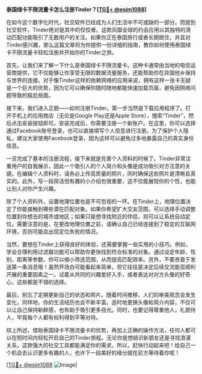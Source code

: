 **泰国绿卡不限流量卡怎么注册Tinder？[[TG💪+ @esim1088](https://t.me/s/esim1088)]**

在如今这个数字化时代，社交软件已经成为人们生活中不可或缺的一部分。而提到社交软件，Tinder绝对是其中的佼佼者。这款风靡全球的约会应用以其独特的滑动匹配功能吸引了无数用户的关注。如果你正在泰国旅行或者长期居住，并且对Tinder感兴趣，那么这篇文章将为你提供一份详细的指南，教你如何使用泰国绿卡不限流量卡轻松注册并开始你的Tinder之旅。

首先，让我们来了解一下什么是泰国绿卡不限流量卡。这种卡通常由当地的电信运营商提供，它不仅能够让你享受无限的数据流量服务，还能帮助你在异国他乡保持与世界的连接。对于像Tinder这样的依赖网络的应用来说，拥有这样一张卡无疑是一个巨大的优势，因为它可以确保你随时随地都能快速加载页面，避免因网络问题导致的尴尬局面。

接下来，我们进入正题——如何注册Tinder。第一步当然是下载应用程序了。打开手机上的应用商店（无论是Google Play还是Apple Store），搜索“Tinder”，然后点击安装按钮即可。安装完成后，你需要注册一个新账户。在这里，你可以选择通过Facebook账号登录，也可以直接填写个人信息进行注册。为了保护个人隐私，建议大家使用Facebook登录，因为这样可以避免过多地暴露自己的真实身份信息。

一旦完成了基本的注册流程，接下来就是完善个人资料的时候了。Tinder非常注重用户的自我展示，因此一个吸引人的个人简介和头像是成功吸引对方注意的关键。在编辑个人资料时，请务必上传高质量的照片，同时确保这些照片是清晰且真实的。此外，写一段简洁但有趣的小介绍也很重要，这不仅能展现你的个性，也能让别人对你产生兴趣。

除了个人资料外，设置地理位置也是不可忽视的一环。在Tinder上，地理位置决定了你能接触到哪些潜在匹配对象。如果你希望扩大交友范围，可以选择手动调整位置到你想去的城市或地区；如果只是想寻找附近的伴侣，则可以让系统自动定位。需要注意的是，在更改地理位置之前，请确认自己已经连接到了稳定的互联网环境，否则可能会出现定位失败的情况。

当然，要想在Tinder上获得良好的体验，还需要掌握一些实用的小技巧。例如，学会合理利用过滤器功能可以帮助你更快找到符合标准的对象。通过设定年龄、性别、距离等参数，你可以缩小筛选范围，从而提高匹配效率。另外，不要吝啬于发送第一条消息哦！虽然开场白可能看起来简单，但它往往是决定后续交流能否顺利开展的重要因素之一。试着从共同的兴趣爱好入手，或者表达对对方头像的好奇心，这些都是不错的选择。

最后，别忘了定期更新自己的状态和照片。随着时间推移，人们的审美观念会发生变化，同样地，你的生活经历也会不断丰富。适时地更换头像和简介内容，不仅可以让自己保持新鲜感，也有助于吸引更多目光。同时，也要记得尊重他人，礼貌待人，毕竟每个人都有权利得到平等对待。

综上所述，借助泰国绿卡不限流量卡的优势，再加上正确的操作方法，任何人都可以在短时间内轻松开启自己的Tinder旅程。无论你是想结识新朋友还是寻找浪漫关系，这款强大的社交工具都能满足你的需求。所以，赶快行动起来吧！给自己一个机会去认识更多有趣的人，也许下一段美好的缘分就在前方等待着你呢！

[[TG💪+ @esim1088](https://t.me/s/esim1088) ![Image](https://i.postimg.cc/4NQfJmqS/Snipaste-2025-05-13-00-14-12.png)]